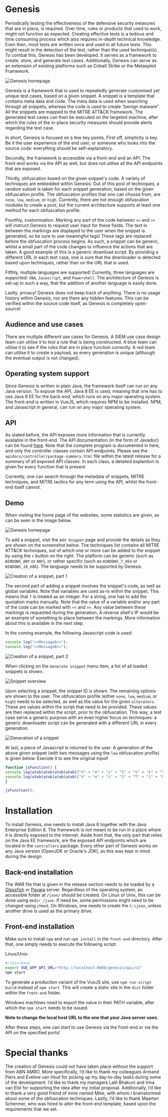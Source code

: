 # Genesis
Periodically testing the effectiveness of the defensive security measures that are in place, is required. Over time, rules or products that used to work, might not function as expected. Creating effective tests is a tedious and time consuming process which also requires in-depth technical knowledge. Even then, most tests are written once and used in all future tests. This might result in the detection of the test, rather than the used technique(s). To combat this, Genesis has been developed. It serves as a framework to create, store, and generate test cases. Additionally, Genesis can serve as an extension of existing platforms such as Cobalt Strike or the Metasploit Framework.

![Genesis homepage](https://github.com/thisislibra/genesis/raw/master/git-images/home.png "The Genesis home page")

Genesis is a framework that is used to repeatedly generate customised yet unique test cases, based on a given snippet. A snippet is a template that contains meta data and code. The meta data is used when searching through all snippets, whereas the code is used to create “benign malware”. All the snippets are mapped to the MITRE ATT&CK framework. The generated test cases can then be executed on the targeted machine, after which the rules of the in-place security measures should provide alerts regarding the test case.

In short, Genesis is focused on a few key points. First off, simplicity is key. Be it the user experience of the end user, or someone who looks into the source code: everything should be self-explanatory.

Secondly, the framework is accessible via a front-end and an API. The front-end works via the API as well, but does not utilise all the API endpoints that are exposed.

Thirdly, obfuscation based on the given snippet's code. A variety of techniques are embedded within Genesis. Out of this pool of techniques, a random subset is taken for each snippet generation, based on the given obfuscation profile. The obfuscation profiles that one can choose from, are `none`, `low`, `medium`, or `high`. Currently, there are not enough obfuscation modules to create a pool, but the current architecture supports at least one method for each obfuscation profile.

Fourthly, customisation. Marking any part of the code between `<<` and `>>` will instruct Genesis to request user input for these fields. The text in between the markings are displayed to the user when the snippet is generated, so be sure to use meaningful tags! These tags are replaced before the obfuscation process begins. As such, a snippet can be generic, whilst a small part of the code changes to influence the actions that are taken. A good example of this is a generic download script. By providing a different URL in each test case, one is sure that the downloader is detected based upon techniques, rather than on the URL that is used.

Fifthly, multiple languages are supported! Currently, three languages are supported: `VBA`, `Javascript`, and `Powershell`. The architecture of Genesis is set-up in such a way, that the addition of another language is easily done.

Lastly, privacy! Genesis does not keep track of anything. There is no usage history within Genesis, nor are there any hidden features. This can be verified within the source code itself, as Genesis is completely open-source!

## Audience and use cases
There are multiple different use cases for Genesis. A SIEM use case design team can utilise it to test a rule that is being constructed. A blue team can utilise it to see if the rules that are in place function correctly. A red team can utilise it to create a payload, as every generation  is unique (although the eventual output is not changed).

## Operating system support
Since Genesis is written in plain Java, the framework itself can run on any Java version. To expose the API, Java 8 EE is used, meaning that one has to use Java 8 EE for the back-end, which runs on any major operating system. The front-end is written in VueJS, which requires NPM to be installed. NPM, and Javascript in general, can run on any major operating system.

## API
As stated before, the API exposes more information that is currently available in the front-end. The API documentation (in the form of Javadoc) can be found [here](https://github.com/thisislibra/genesis/releases). Note that the complete program is documented in here, and only the controller classes contain API endpoints. Please see the `apidocs/controller/package-summary.html` file within the latest release for a summary of all exposed API classes. In each class, a detailed explantion is given for every function that is present.

Currently, one can search through the metadata of snippets, MITRE techniques, and MITRE tactics for any term using the API, whilst the front-end itself cannot.

## Demo
When visiting the home page of the websites, some statistics are given, as can be seen in the image below.

![Genesis homepage](https://github.com/thisislibra/genesis/raw/master/git-images/home.png "The Genesis home page")

To add a snippet, visit the `Add Snippet` page and provide the details as they are shown on the screenshot below. The techniques list contains all MITRE ATT&CK techniques, out of which one or more can be added to the snippet by using the `+` button on the right. The platform can be generic (such as `WINDOWS_ANY` or `ANY`), or rather specific (such as `WINDOWS_7_X64` or `WINDOWS_10_X86`). The language needs to be supported by Genesis.

![Creation of a snippet, part 1](https://github.com/thisislibra/genesis/raw/master/git-images/add-1.png "Add the meta data to the snippet")

The second part of adding a snippet involves the snippet's code, as well as global variables. Note that variables are used as-is within the snippet. This means that `7` is treated as an integer. For a string, one has to add the quotation marks manually. Note that the value of a variable and/or any part of the code can be marked with `<<` and `>>`. Any value between these markings is requested during the generation. A reverse shell's IP would be an example of something to place between the markings. More information about this is available in the next step.

In the coming example, the following Javascript code is used:
```javascript
console.log("<<MessageA>>");
console.log("<<MessageB>>");
```

![Creation of a snippet, part 2](https://github.com/thisislibra/genesis/raw/master/git-images/add-2.png "Add the code to the snippet")

When clicking on the `Generate snippet` menu item, a list of all loaded snippets is shown.

![Snippet overview](https://github.com/thisislibra/genesis/raw/master/git-images/generate-1.png "An overview of all loaded snippets")

Upon selecting a snippet, the snippet ID is shown. The remaining options are shown to the user. The obfuscation profile (either `none`, `low`, `medium`, or `high`) needs to be selected, as well as the value for the given `alterators`. These are values within the script that need to be provided. These values are then replaced within the script, prior to the obfuscation. This way, a test case serve a generic purpose with an even higher focus on techniques: a generic downloader script can be generated with a different URL in every generation.

![Generation of a snippet](https://github.com/thisislibra/genesis/raw/master/git-images/generate-2.png "Generating a snippet")

At last, a piece of Javascript is returned to the user. A generation of the above given snippet (with two messages using the `low` obfuscation profile) is given below. Execute it to see the original input!

```javascript
function jsFunction() {
console.log(atob(atob(atob(atob(("V" + "m" + "x" + "S" + "S" + "k" + "5" + "G" + "b" + "3" + "l" + "W" + "b" + "G" + "h" + "Q" + "V" + "k" + "V" + "a" + "S" + "1" + "V" + "q" + "Q" + "m" + "F" + "j" + "V" + "n" + "B" + "G" + "Y" + "U" + "Z" + "k" + "a" + "F" + "I" + "w" + "c" + "E" + "l" + "a" + "V" + "V" + "J" + "X" + "U" + "2" + "x" + "J" + "e" + "F" + "d" + "U" + "Q" + "l" + "h" + "i" + "R" + "1" + "J" + "Q" + "V" + "F" + "Z" + "k" + "U" + "1" + "N" + "G" + "W" + "n" + "R" + "k" + "R" + "X" + "B" + "U" + "U" + "m" + "t" + "w" + "M" + "l" + "Y" + "y" + "e" + "E" + "9" + "R" + "M" + "l" + "Z" + "z" + "Y" + "T" + "N" + "w" + "V" + "G" + "J" + "r" + "S" + "n" + "F" + "V" + "M" + "F" + "p" + "H" + "Y" + "n" + "c" + "9" + "P" + "Q" + "=" + "=" ))))));
console.log(atob(atob(atob(atob(("V" + "m" + "t" + "S" + "T" + "1" + "N" + "s" + "b" + "3" + "h" + "j" + "R" + "W" + "h" + "p" + "U" + "j" + "N" + "S" + "S" + "1" + "U" + "w" + "Z" + "D" + "R" + "N" + "b" + "H" + "B" + "H" + "V" + "G" + "t" + "O" + "b" + "F" + "Z" + "u" + "Q" + "l" + "p" + "W" + "M" + "j" + "E" + "0" + "Y" + "W" + "1" + "K" + "c" + "k" + "5" + "Y" + "T" + "l" + "R" + "W" + "V" + "1" + "J" + "6" + "V" + "F" + "V" + "a" + "Q" + "0" + "0" + "x" + "Q" + "l" + "V" + "N" + "R" + "D" + "A" + "9" ))))));
}

jsFunction();
```

# Installation
To install Genesis, one needs to install Java 8 together with the Java Enterprise Edition 8. The framework is not meant to be run in a place where it is directly exposed to the internet. Aside from that, the only part that relies on the Java EE framework, are the exposed API endpoints which are located in the `controllers` package. Every other part of Genesis works on any Java version (OpenJDK or Oracle's JDK), as this was kept in mind during the design.

## Back-end installation
The WAR file that is given in the release section needs to be loaded by a [Glassfish](https://javaee.github.io/glassfish/ "Glassfish") or [Payara](https://www.payara.fish/ "Payara") server. Regardless of the operating system, an accessible folder at `/json/` should be created. On Linux or Unix, this can be done using `mkdir /json`. If need be, some permissions might need to be changed using `chmod`. On Windows, one needs to create the `C:\json`, unless another drive is used as the primary drive.

## Front-end installation
Make sure to install `npm` and run `npm install` in the `front-end` directory. After that, one simply needs to execute the following script:

Linux/Unix:
```bash
#!/bin/bash
export VUE_APP_API_URL="http://localhost:8080/genesis/api/v1"
npm start
```

To generate a production variant of the VueJS site, use `npm run-script build` instead of `npm start`. This will create a static site in the `dist` folder within the `front-end` folder.

Windows machines need to export the value in their PATH variable, after which the `npm start` needs to be issued.

**Note to change the local host URL to the one that your Java server uses.**

After these steps, one can start to use Genesis via the front-end or via the API on the specified ports!

# Special thanks
The creation of Genesis could not have taken place without the support from ABN AMRO. More specifically, I’d like to thank my colleagues Armand Piers and Eveline van Hout for picking up my day-to-day tasks during some of the development. I’d like to thank my managers Lalit Bhakuni and Irina van Elst for supporting the idea after my initial proposal. Additionally, I’d like to thank a very good friend of mine named Mike, with whom I brainstormed about some of the obfuscation techniques. Lastly, I’d like to thank Maarten Schermer, who was hired to alter the front-end template, based upon the requirements that we set.
